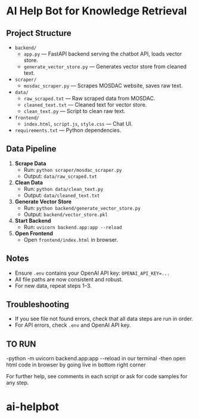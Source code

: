 
# AI Help Bot for Knowledge Retrieval

## Project Structure

- `backend/`
  - `app.py` — FastAPI backend serving the chatbot API, loads vector store.
  - `generate_vector_store.py` — Generates vector store from cleaned text.
- `scraper/`
  - `mosdac_scraper.py` — Scrapes MOSDAC website, saves raw text.
- `data/`
  - `raw_scraped.txt` — Raw scraped data from MOSDAC.
  - `cleaned_text.txt` — Cleaned text for vector store.
  - `clean_text.py` — Script to clean raw text.
- `frontend/`
  - `index.html`, `script.js`, `style.css` — Chat UI.
- `requirements.txt` — Python dependencies.

## Data Pipeline

1. **Scrape Data**
   - Run: `python scraper/mosdac_scraper.py`
   - Output: `data/raw_scraped.txt`
2. **Clean Data**
   - Run: `python data/clean_text.py`
   - Output: `data/cleaned_text.txt`
3. **Generate Vector Store**
   - Run: `python backend/generate_vector_store.py`
   - Output: `backend/vector_store.pkl`
4. **Start Backend**
   - Run: `uvicorn backend.app:app --reload`
5. **Open Frontend**
   - Open `frontend/index.html` in browser.

## Notes
- Ensure `.env` contains your OpenAI API key: `OPENAI_API_KEY=...`
- All file paths are now consistent and robust.
- For new data, repeat steps 1–3.

## Troubleshooting
- If you see file not found errors, check that all data steps are run in order.
- For API errors, check `.env` and OpenAI API key.
  
## TO RUN 
-python -m uvicorn backend.app:app --reload     in our terminal
-then open html code in browser by going live in bottom right corner

For further help, see comments in each script or ask for code samples for any step.

# ai-helpbot

